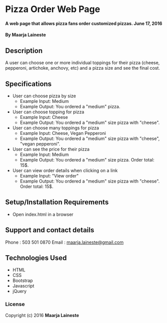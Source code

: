 # Pizza Order Web Page

#### A web page that allows pizza fans order customized pizzas. June 17, 2016

#### By Maarja Laineste

## Description

A user can choose one or more individual toppings for their pizza (cheese, pepperoni, artichoke, anchovy, etc) and a pizza size and see the final cost.

## Specifications

* User can choose pizza by size
  * Example Input: Medium
  * Example Output: You ordered a "medium" pizza.
* User can choose topping for pizza
  * Example Input: Cheese
  * Example Output: You ordered a "medium" size pizza with "cheese".
* User can choose many toppings for pizza
  * Example Input: Cheese, Vegan Pepperoni
  * Example Output: You ordered a "medium" size pizza with "cheese", "vegan pepperoni".
* User can see the price for their pizza
    * Example Input: Medium
    * Example Output: You ordered a "medium" size pizza. Order total: 15$.
* User can view order details when clicking on a link
    * Example Input: "View order"
    * Example Output: You ordered a "medium" size pizza with "cheese". Order total: 15$.

## Setup/Installation Requirements

* Open index.html in a browser

## Support and contact details

Phone : 503 501 0870
Email : maarja.laineste@gmail.com

## Technologies Used

* HTML
* CSS
* Bootstrap
* Javascript
* jQuery

### License

Copyright (c) 2016 **Maarja Laineste**
